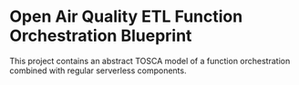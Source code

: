 # Open Air Quality ETL Function Orchestration Blueprint
This project contains an abstract TOSCA model of a function orchestration combined with regular serverless components.
